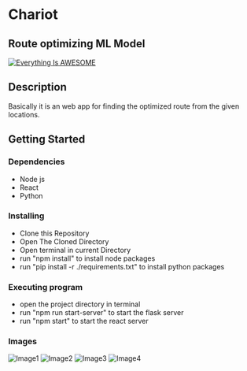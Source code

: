 # Chariot

## Route optimizing ML Model

[![Everything Is AWESOME](https://yt-embed.herokuapp.com/embed?v=YnAtqDUC0GY)](https://www.youtube.com/watch?v=YnAtqDUC0GY "Everything Is AWESOME")

## Description

Basically it is an web app for finding the optimized route from the given locations.


## Getting Started

### Dependencies<br />


* Node js
* React
* Python

### Installing

* Clone this Repository
* Open The Cloned Directory
* Open terminal in current Directory
* run "npm install" to install node packages
* run "pip install -r ./requirements.txt" to install python packages

### Executing program

* open the project directory in terminal
* run "npm run start-server" to start the flask server
* run "npm start" to start the react server

### Images
![Image1](https://raw.githubusercontent.com/smartinternz02/SBSPS-Challenge-9477-Optimizing-Delivery-Routes-Using-Machine-Learning-and-Graph-Theory/main/gallary/1.PNG)
![Image2](https://raw.githubusercontent.com/smartinternz02/SBSPS-Challenge-9477-Optimizing-Delivery-Routes-Using-Machine-Learning-and-Graph-Theory/main/gallary/2.PNG)
![Image3](https://raw.githubusercontent.com/smartinternz02/SBSPS-Challenge-9477-Optimizing-Delivery-Routes-Using-Machine-Learning-and-Graph-Theory/main/gallary/3.PNG)
![Image4](https://raw.githubusercontent.com/smartinternz02/SBSPS-Challenge-9477-Optimizing-Delivery-Routes-Using-Machine-Learning-and-Graph-Theory/main/gallary/4.PNG)
